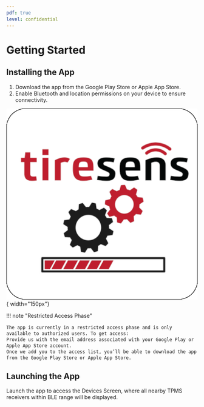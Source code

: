 ```yaml
---
pdf: true
level: confidential
---
```

# Getting Started

## Installing the App

 1. Download the app from the Google Play Store or Apple App Store.
 2. Enable Bluetooth and location permissions on your device to ensure connectivity.
 
 ![App Icon](images/tiresens_install_icon.png){ width="150px"}

!!! note "Restricted Access Phase"

    The app is currently in a restricted access phase and is only available to authorized users. To get access:
    Provide us with the email address associated with your Google Play or Apple App Store account.
    Once we add you to the access list, you’ll be able to download the app from the Google Play Store or Apple App Store.

## Launching the App

Launch the app to access the Devices Screen, where all nearby TPMS receivers within BLE range will be displayed.
